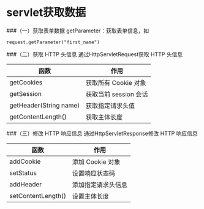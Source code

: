 servlet获取数据
===

###（一）获取表单数据
getParameter：获取表单信息，如  

	request.getParameter("first_name")
###（二）获取 HTTP 头信息
通过HttpServletRequest获取 HTTP 头信息

| 函数        | 作用           |
| ------------- |-------------|
| getCookies      | 获取所有 Cookie 对象|
| getSession      | 获取当前 session 会话      |
| getHeader(String name) | 获取指定请求头值   | 
| getContentLength() | 获取主体长度   | 

###（三）修改 HTTP 响应信息
通过HttpServletResponse修改 HTTP 响应信息

| 函数        | 作用           |
| ------------- |-------------|
| addCookie      | 添加 Cookie 对象|
| setStatus      | 设置响应状态码      |
| addHeader | 添加指定请求头信息   | 
| setContentLength() | 设置主体长度   | 